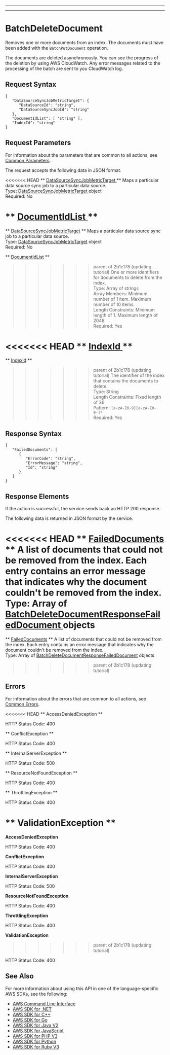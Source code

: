 --------

--------

# BatchDeleteDocument<a name="API_BatchDeleteDocument"></a>

Removes one or more documents from an index\. The documents must have been added with the `BatchPutDocument` operation\.

The documents are deleted asynchronously\. You can see the progress of the deletion by using AWS CloudWatch\. Any error messages related to the processing of the batch are sent to you CloudWatch log\.

## Request Syntax<a name="API_BatchDeleteDocument_RequestSyntax"></a>

```
{
   "DataSourceSyncJobMetricTarget": { 
      "DataSourceId": "string",
      "DataSourceSyncJobId": "string"
   },
   "DocumentIdList": [ "string" ],
   "IndexId": "string"
}
```

## Request Parameters<a name="API_BatchDeleteDocument_RequestParameters"></a>

For information about the parameters that are common to all actions, see [Common Parameters](CommonParameters.md)\.

The request accepts the following data in JSON format\.

<<<<<<< HEAD
 ** [ DataSourceSyncJobMetricTarget ](#API_BatchDeleteDocument_RequestSyntax) **   <a name="Kendra-BatchDeleteDocument-request-DataSourceSyncJobMetricTarget"></a>
Maps a particular data source sync job to a particular data source\.  
Type: [ DataSourceSyncJobMetricTarget ](API_DataSourceSyncJobMetricTarget.md) object  
Required: No

 ** [ DocumentIdList ](#API_BatchDeleteDocument_RequestSyntax) **   <a name="Kendra-BatchDeleteDocument-request-DocumentIdList"></a>
=======
 ** [DataSourceSyncJobMetricTarget](#API_BatchDeleteDocument_RequestSyntax) **   <a name="Kendra-BatchDeleteDocument-request-DataSourceSyncJobMetricTarget"></a>
Maps a particular data source sync job to a particular data source\.  
Type: [DataSourceSyncJobMetricTarget](API_DataSourceSyncJobMetricTarget.md) object  
Required: No

 ** [DocumentIdList](#API_BatchDeleteDocument_RequestSyntax) **   <a name="Kendra-BatchDeleteDocument-request-DocumentIdList"></a>
>>>>>>> parent of 2b1c178 (updating tutorial)
One or more identifiers for documents to delete from the index\.  
Type: Array of strings  
Array Members: Minimum number of 1 item\. Maximum number of 10 items\.  
Length Constraints: Minimum length of 1\. Maximum length of 2048\.  
Required: Yes

<<<<<<< HEAD
 ** [ IndexId ](#API_BatchDeleteDocument_RequestSyntax) **   <a name="Kendra-BatchDeleteDocument-request-IndexId"></a>
=======
 ** [IndexId](#API_BatchDeleteDocument_RequestSyntax) **   <a name="Kendra-BatchDeleteDocument-request-IndexId"></a>
>>>>>>> parent of 2b1c178 (updating tutorial)
The identifier of the index that contains the documents to delete\.  
Type: String  
Length Constraints: Fixed length of 36\.  
Pattern: `[a-zA-Z0-9][a-zA-Z0-9-]*`   
Required: Yes

## Response Syntax<a name="API_BatchDeleteDocument_ResponseSyntax"></a>

```
{
   "FailedDocuments": [ 
      { 
         "ErrorCode": "string",
         "ErrorMessage": "string",
         "Id": "string"
      }
   ]
}
```

## Response Elements<a name="API_BatchDeleteDocument_ResponseElements"></a>

If the action is successful, the service sends back an HTTP 200 response\.

The following data is returned in JSON format by the service\.

<<<<<<< HEAD
 ** [ FailedDocuments ](#API_BatchDeleteDocument_ResponseSyntax) **   <a name="Kendra-BatchDeleteDocument-response-FailedDocuments"></a>
A list of documents that could not be removed from the index\. Each entry contains an error message that indicates why the document couldn't be removed from the index\.  
Type: Array of [ BatchDeleteDocumentResponseFailedDocument ](API_BatchDeleteDocumentResponseFailedDocument.md) objects
=======
 ** [FailedDocuments](#API_BatchDeleteDocument_ResponseSyntax) **   <a name="Kendra-BatchDeleteDocument-response-FailedDocuments"></a>
A list of documents that could not be removed from the index\. Each entry contains an error message that indicates why the document couldn't be removed from the index\.  
Type: Array of [BatchDeleteDocumentResponseFailedDocument](API_BatchDeleteDocumentResponseFailedDocument.md) objects
>>>>>>> parent of 2b1c178 (updating tutorial)

## Errors<a name="API_BatchDeleteDocument_Errors"></a>

For information about the errors that are common to all actions, see [Common Errors](CommonErrors.md)\.

<<<<<<< HEAD
 ** AccessDeniedException **   
  
HTTP Status Code: 400

 ** ConflictException **   
  
HTTP Status Code: 400

 ** InternalServerException **   
  
HTTP Status Code: 500

 ** ResourceNotFoundException **   
  
HTTP Status Code: 400

 ** ThrottlingException **   
  
HTTP Status Code: 400

 ** ValidationException **   
=======
 **AccessDeniedException**   
  
HTTP Status Code: 400

 **ConflictException**   
  
HTTP Status Code: 400

 **InternalServerException**   
  
HTTP Status Code: 500

 **ResourceNotFoundException**   
  
HTTP Status Code: 400

 **ThrottlingException**   
  
HTTP Status Code: 400

 **ValidationException**   
>>>>>>> parent of 2b1c178 (updating tutorial)
  
HTTP Status Code: 400

## See Also<a name="API_BatchDeleteDocument_SeeAlso"></a>

For more information about using this API in one of the language\-specific AWS SDKs, see the following:
+  [ AWS Command Line Interface](https://docs.aws.amazon.com/goto/aws-cli/kendra-2019-02-03/BatchDeleteDocument) 
+  [ AWS SDK for \.NET](https://docs.aws.amazon.com/goto/DotNetSDKV3/kendra-2019-02-03/BatchDeleteDocument) 
+  [ AWS SDK for C\+\+](https://docs.aws.amazon.com/goto/SdkForCpp/kendra-2019-02-03/BatchDeleteDocument) 
+  [ AWS SDK for Go](https://docs.aws.amazon.com/goto/SdkForGoV1/kendra-2019-02-03/BatchDeleteDocument) 
+  [ AWS SDK for Java V2](https://docs.aws.amazon.com/goto/SdkForJavaV2/kendra-2019-02-03/BatchDeleteDocument) 
+  [ AWS SDK for JavaScript](https://docs.aws.amazon.com/goto/AWSJavaScriptSDK/kendra-2019-02-03/BatchDeleteDocument) 
+  [ AWS SDK for PHP V3](https://docs.aws.amazon.com/goto/SdkForPHPV3/kendra-2019-02-03/BatchDeleteDocument) 
+  [ AWS SDK for Python](https://docs.aws.amazon.com/goto/boto3/kendra-2019-02-03/BatchDeleteDocument) 
+  [ AWS SDK for Ruby V3](https://docs.aws.amazon.com/goto/SdkForRubyV3/kendra-2019-02-03/BatchDeleteDocument) 